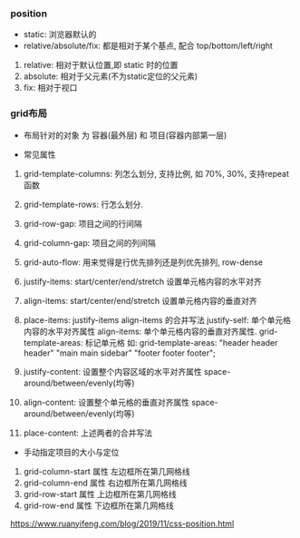 ### position
- static: 浏览器默认的
- relative/absolute/fix: 都是相对于某个基点, 配合 top/bottom/left/right 

1. relative: 相对于默认位置,即 static 时的位置
2. absolute: 相对于父元素(不为static定位的父元素)
3. fix: 相对于视口

### grid布局
- 布局针对的对象 为 容器(最外层) 和 项目(容器内部第一层) 

- 常见属性
1. grid-template-columns:  列怎么划分, 支持比例, 如 70%, 30%, 支持repeat函数
2. grid-template-rows: 行怎么划分. 
3. grid-row-gap: 项目之间的行间隔
4. grid-column-gap: 项目之间的列间隔
5. grid-auto-flow: 用来觉得是行优先排列还是列优先排列,  row-dense
6. justify-items: start/center/end/stretch  设置单元格内容的水平对齐
7. align-items: start/center/end/stretch  设置单元格内容的垂直对齐
8. place-items: justify-items align-items 的合并写法
   justify-self: 单个单元格内容的水平对齐属性
   align-items: 单个单元格内容的垂直对齐属性. 
   grid-template-areas: 标记单元格
   如: grid-template-areas: "header header header"
                            "main main sidebar"
                            "footer footer footer";
                            
9. justify-content: 设置整个内容区域的水平对齐属性 space- around/between/evenly(均等)
10. align-content: 设置整个单元格的垂直对齐属性 space- around/between/evenly(均等)
11. place-content: 上述两者的合并写法

- 手动指定项目的大小与定位
1. grid-column-start 属性 左边框所在第几网格线
2. grid-column-end 属性   右边框所在第几网格线
3. grid-row-start 属性    上边框所在第几网格线 
4. grid-row-end 属性      下边框所在第几网格线   






https://www.ruanyifeng.com/blog/2019/11/css-position.html